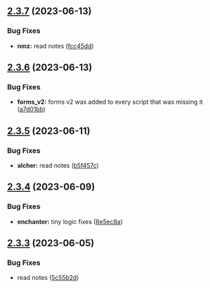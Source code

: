 ## [2.3.7](https://github.com/Torwent/wasp-free/compare/v2.3.6...v2.3.7) (2023-06-13)


### Bug Fixes

* **nmz:** read notes ([fcc45dd](https://github.com/Torwent/wasp-free/commit/fcc45dd6ea337812acd160782b269573d690a4b3))



## [2.3.6](https://github.com/Torwent/wasp-free/compare/v2.3.5...v2.3.6) (2023-06-13)


### Bug Fixes

* **forms_v2:** forms v2 was added to every script that was missing it ([a7d01bb](https://github.com/Torwent/wasp-free/commit/a7d01bb98a72b42a467322ed301e01d7f8ef03a6))



## [2.3.5](https://github.com/Torwent/wasp-free/compare/v2.3.4...v2.3.5) (2023-06-11)


### Bug Fixes

* **alcher:** read notes ([b5f457c](https://github.com/Torwent/wasp-free/commit/b5f457c9ee340cdb532594c3404033d1b9a4de5b))



## [2.3.4](https://github.com/Torwent/wasp-free/compare/v2.3.3...v2.3.4) (2023-06-09)


### Bug Fixes

* **enchanter:** tiny logic fixes ([8e5ec8a](https://github.com/Torwent/wasp-free/commit/8e5ec8abcf0df54a1a941c730f44df6ebbb61baf))



## [2.3.3](https://github.com/Torwent/wasp-free/compare/v2.3.2...v2.3.3) (2023-06-05)


### Bug Fixes

* read notes ([5c55b2d](https://github.com/Torwent/wasp-free/commit/5c55b2d57f70ad3a0c0234577f88c83d46f236ba))



